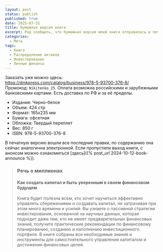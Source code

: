```yaml
---
layout: post
status: publish
published: true
date: 2025-07-31
title: Бумажная версия книги
excerpt: Рад сообщить, что бумажная версия моей книги отправилась в печать! Сейчас заказать можно на официальном сайте издательства, позже книга появится и в других магазинах. Подробности и промокод на скидку внутри поста...👇
categories:
  - Мета
tags:
  - Книга
  - Распределение активов
  - Инвестирование
  - Личные финансы
---
```


Заказать уже можно здесь:
<br />
<https://dmkpress.com/catalog/business/978-5-93700-376-8/>
<br />
Промокод: `Nikitenko_25`. Оплата возможна российскими и зарубежными банковскими картами. Есть доставка по РФ и за её пределы.

- Издание: Черно-белое
- Объем: 424 стр
- Формат: 165x235 мм
- Бумага: офсетная
- Обложка: Твердый переплет
- Вес: 850 г
- ISBN: 978-5-93700-376-8

В печатную версию вошли все последние правки, по содержанию она сейчас аналогична электронной. Если пропустили выход книги, с анонсом можно ознакомиться [здесь]({% post_url 2024-10-12-book-announce %}).

> ### Речь о миллионах
>
> #### Как создать капитал и быть уверенным в своем финансовом будущем
>
> Книга будет полезна всем, кто хочет научиться эффективно управлять сбережениями и создавать капитал, не затрачивая при этом много времени и усилий. Вы узнаете о пассивной стратегии инвестирования, основанной на научных данных, которая подходит даже тем, кто не имеет предварительных финансовых знаний, получите практические рекомендации по финансовому планированию, созданию и наполнению инвестиционного портфеля. В книге собраны все необходимые знания и инструменты для самостоятельного управления капиталом и достижения финансовых целей.
